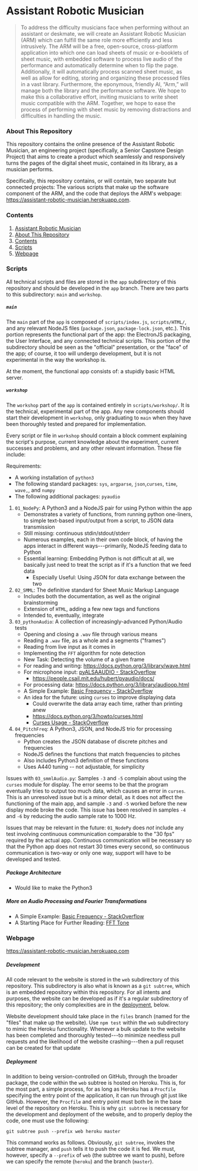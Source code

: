 # Assistant Robotic Musician

> To address the difficulty musicians face when performing without an assistant
  or deskmate, we will create an Assistant Robotic Musician (ARM) which can
  fulfill the same role more efficiently and less intrusively. The ARM will be a
  free, open-source, cross-platform application into which one can load sheets
  of music or e-booklets of sheet music, with embedded software to process live
  audio of the performance and automatically determine when to flip the page.
  Additionally, it will automatically process scanned sheet music, as well as
  allow for editing, storing and organizing these processed files in a vast
  library. Furthermore, the eponymous, friendly AI, “Arm,” will manage both the
  library and the performance software. We hope to make this a collaborative
  effort, inviting musicians to write sheet music compatible with the ARM.
  Together, we hope to ease the process of performing with sheet music by
  removing distractions and difficulties in handling the music.


### About This Repository
This repository contains the online presence of the Assistant Robotic Musician,
an engineering project (specifically, a Senior Capstone Design Project) that
aims to create a product which seamlessly and responsively turns the pages of
the digital sheet music, contained in its library, as a musician performs.

Specifically, this repository contains, or will contain, two separate but
connected projects: The various scripts that make up the software component of
the ARM, and the code that deploys the ARM's webpage:
<https://assistant-robotic-musician.herokuapp.com>.

### Contents
01. [Assistant Robotic Musician](#assistant-robotic-musician)
02. [About This Repository](#about-this-repository)
03. [Contents](#contents)
04. [Scripts](#scripts)
05. [Webpage](#webpage)

### Scripts
All technical scripts and files are stored in the `app` subdirectory of this
repository and should be developed in the `app` branch. There are two parts to
this subdirectory: `main` and `workshop`.

##### `main`
The `main` part of the `app` is composed of `scripts/index.js`, `scripts/HTML/`,
and any relevant NodeJS files (`package.json`, `package-lock.json`, etc.). This
portion represents the functional part of the app: the ElectronJS packaging, the
User Interface, and any connected technical scripts. This portion of the
subdirectory should be seen as the "official" presentation, or the "face" of the
app; of course, it too will undergo development, but it is not experimental in
the way the workshop is.

At the moment, the functional app consists of: a stupidly basic HTML server.

<!--Use this space to add details about development of `main`-->

##### `workshop`
The `workshop` part of the `app` is contained entirely in `scripts/workshop/`.
It is the technical, experimental part of the app. Any new components should
start their development in `workshop`, only graduating to `main` when they have
been thoroughly tested and prepared for implementation.

Every script or file in `workshop` should contain a block comment explaining the
script's purpose, current knowledge about the experiment, current successes and
problems, and any other relevant information. These file include:

<!--Use this space to add details about development of `app`-->

Requirements:

- A working installation of `python3`
- The following standard packages: `sys`, `argparse`, `json`,`curses`, `time`,
  `wave,`, and `numpy`
- The following additional packages: `pyaudio`

01. `01_NodePy`: A Python3 and a NodeJS pair for using Python within the app
    - Demonstrates a variety of functions, from running python one-liners, to
      simple text-based input/output from a script, to JSON data transmission
    - Still missing: continuous stdin/stdout/stderr
    - Numerous examples, each in their own code block, of having the apps
      interact in different ways---primarily, NodeJS feeding data to Python
    - Essential learning: Embedding Python is not difficult at all, we basically
      just need to treat the script as if it's a function that we feed data
        - Especially Useful: Using JSON for data exchange between the two
02. `02_SMML`: The definitive standard for Sheet Music Markup Language
    - Includes both the documentation, as well as the original brainstorming
    - Extension of `HTML`, adding a few new tags and functions
    - Intended to, eventually, integrate
03. `03_pythonAudio`: A collection of increasingly-advanced Python/Audio tests
    - Opening and closing a `.wav` file through various means
    - Reading a `.wav` file, as a whole and a segments ("frames")
    - Reading from live input as it comes in
    - Implementing the `FFT` algorithm for note detection
    - New Task: Detecting the volume of a given frame
    - For reading and writing: <https://docs.python.org/3/library/wave.html>
    - For microphone input: [pyALSAAUDIO - StackOverflow][StackOverflow Mic]
        - <https://people.csail.mit.edu/hubert/pyaudio/docs/>
    - For processing data: <https://docs.python.org/3/library/audioop.html>
    - A Simple Example: [Basic Frequency - StackOverflow][StackOverflow FFT]
    - An idea for the future: using `curses` to improve displaying data
        - Could overwrite the data array each time, rather than printing anew
        - <https://docs.python.org/3/howto/curses.html>
        - [Curses Usage - StackOverflow][StackOverflow Curses]
04. `04_PitchFreq`: A Python3, JSON, and NodeJS trio for processing frequencies
    - Python creates the JSON database of discrete pitches and frequencies
    - NodeJS defines the functions that match frequencies to pitches
    - Also includes Python3 definition of these functions
    - Uses A440 tuning -- not adjustable, for simplicity

Issues with `03_smmlAudio.py`: Samples `-3` and `-5` complain about using the
`curses` module for display. The error seems to be that the program eventually
tries to output too much data, which causes an error in `curses`. This is an
unresolved issue but is a minor detail, as it does not affect the functioning
of the main app, and sample `-3` and `-5` worked before the new display mode
broke the code. This issue has been resolved in samples `-4` and `-6` by
reducing the audio sample rate to 1000 Hz.

Issues that may be relevant in the future: `01_NodePy` does *not* include any
test involving continuous communication comparable to the "30 fps" required by
the actual app. Continuous communication will be necessary so that the Python
app does not restart 30 times every second, so continuous communication is
two-way or only one way, support will have to be developed and tested.

[StackOverflow Mic]: https://stackoverflow.com/questions/1936828/how-get-sound-input-from-microphone-in-python-and-process-it-on-the-fly
[StackOverflow FFT]: https://stackoverflow.com/questions/2648151/python-frequency-detection
[FFT Tone]: https://medium.com/@anht_59851/tone-frequency-detection-from-an-audio-file-by-python-44d673f2e26b
[StackOverflow Curses]: https://stackoverflow.com/questions/6840420/rewrite-multiple-lines-in-the-console

##### Package Architecture
- Would like to make the Python3

##### More on Audio Processing and Fourier Transformations
- A Simple Example: [Basic Frequency - StackOverflow][StackOverflow FFT]
- A Starting Place for Further Reading: [FFT Tone][FFT Tone]

### Webpage
<https://assistant-robotic-musician.herokuapp.com>

##### Development
All code relevant to the website is stored in the `web` subdirectory of this
repository. This subdirectory is also what is known as a `git subtree`, which
is an embedded repository within this repository. For all intents and purposes,
the website can be developed as if it's a regular subdirectory of this
repository; the only complexities are in the [deployment](#deployment), below.

Website development should take place in the `files` branch (named for the
"files" that make up the website). Use `npm test` within the `web` subdirectory
to mimic the Heroku functionality. Whenever a bulk update to the website has
been completed and thoroughly tested---to minimize needless pull requests and
the likelihood of the website crashing---then a pull requset can be created for
that update

##### Deployment
In addition to being version-controlled on GitHub, through the broader package,
the code within the `web` subtree is hosted on Heroku. This is, for the most
part, a simple process, for as long as Heroku has a `Procfile` specifying the
entry point of the application, it can run through git just like GitHub.
However, the `Procfile` and entry point must both be in the base level of the
repository on Heroku. This is why `git subtree` is necessary for the development
and deployment of the website, and to properly deploy the code, one must use
the following:

```
git subtree push --prefix web heroku master
```

This command works as follows. Obviously, `git subtree`, invokes the subtree
manager, and `push` tells it to push the code it is fed. We must, however,
specify a `--prefix` of `web` (the subtree we want to push), before we can
specify the remote (`heroku`) and the branch (`master`).
